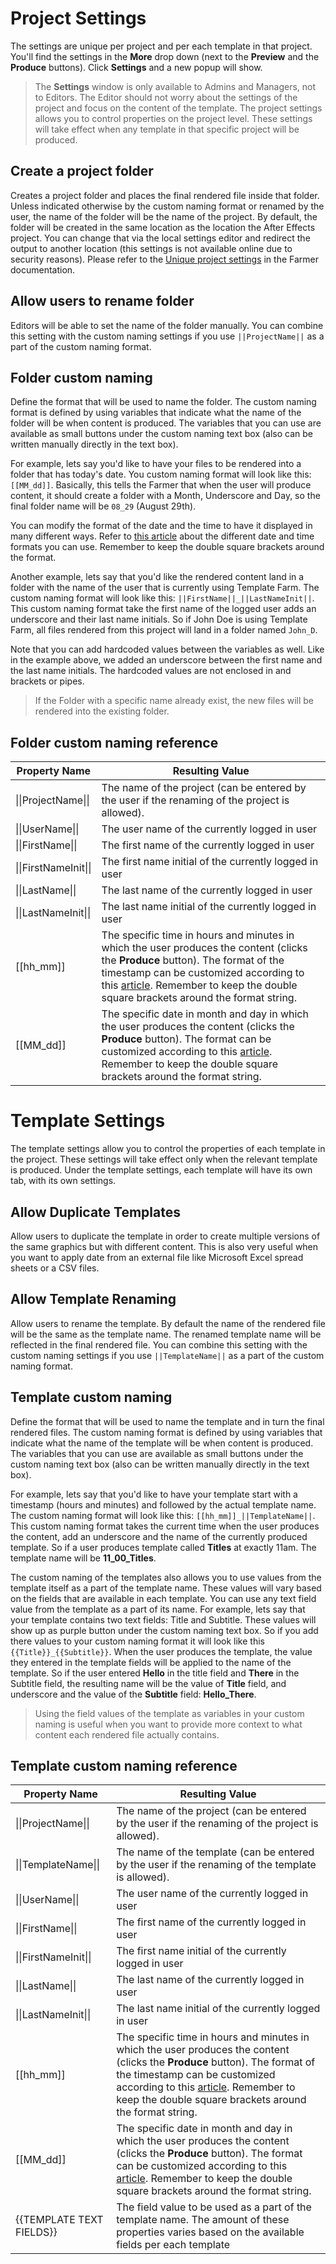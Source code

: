 # Project Settings
The settings are unique per project and per each template in that project. You'll find the settings in the **More** drop down (next to the **Preview** and the **Produce** buttons).
Click **Settings** and a new popup will show.
> The **Settings** window is only available to Admins and Managers, not to Editors. The Editor should not worry about the settings of the project and focus on the content of the template.
The project settings allows you to control properties on the project level. These settings will take effect when any template in that specific project will be produced.

## Create a project folder
Creates a project folder and places the final rendered file inside that folder. Unless indicated otherwise by the custom naming format or renamed by the user, the name of the folder will be the name of the project.
By default, the folder will be created in the same location as the location the After Effects project. You can change that via the local settings editor and redirect the output to another location (this settings
is not available online due to security reasons). Please refer to the [Unique project settings](/farmer?id=unique-project-settings) in the Farmer documentation.

## Allow users to rename folder
Editors will be able to set the name of the folder manually. You can combine this setting with the custom naming settings if you use `||ProjectName||` as a part of the custom naming format.

## Folder custom naming
Define the format that will be used to name the folder. The custom naming format is defined by using variables that indicate what the name of the folder will be when content is produced.
The variables that you can use are available as small buttons under the custom naming text box (also can be written manually directly in the text box).

For example, lets say you'd like to have your files to be rendered into a folder that has today's date. You custom naming format will look like this:`[[MM_dd]]`.
Basically, this tells the Farmer that when the user will produce content, it should create a folder with a Month, Underscore and Day, so the final folder name will be `08_29` (August 29th).

You can modify the format of the date and the time to have it displayed in many different ways. Refer to [this article](https://docs.microsoft.com/en-us/dotnet/standard/base-types/standard-date-and-time-format-strings)
about the different date and time formats you can use. Remember to keep the double square brackets around the format.

Another example, lets say that you'd like the rendered content land in a folder with the name of the user that is currently using Template Farm. The custom naming format will look like this:
`||FirstName||_||LastNameInit||`. This custom naming format take the first name of the logged user adds an underscore and their last name initials.
So if John Doe is using Template Farm, all files rendered from this project will land in a folder named `John_D`.

Note that you can add hardcoded values between the variables as well. Like in the example above, we added an underscore between the first name and the last name initials. The hardcoded values are not enclosed
in and brackets or pipes.

> If the Folder with a specific name already exist, the new files will be rendered into the existing folder.

## Folder custom naming reference
| Property Name | Resulting Value
|---|---|
| \|\|ProjectName\|\| |The name of the project (can be entered by the user if the renaming of the project is allowed).|
| \|\|UserName\|\| |The user name of the currently logged in user|
| \|\|FirstName\|\| |The first name of the currently logged in user|
| \|\|FirstNameInit\|\| |The first name initial of the currently logged in user|
| \|\|LastName\|\| |The last name of the currently logged in user|
| \|\|LastNameInit\|\| |The last name initial of the currently logged in user|
| [[hh_mm]] |The specific time in hours and minutes in which the user produces the content (clicks the **Produce** button). The format of the timestamp can be customized according to this [article](https://docs.microsoft.com/en-us/dotnet/standard/base-types/standard-timespan-format-strings). Remember to keep the double square brackets around the format string.|
| [[MM_dd]] |The specific date in month and day in which the user produces the content (clicks the **Produce** button). The format can be customized according to this [article](https://docs.microsoft.com/en-us/dotnet/standard/base-types/standard-date-and-time-format-strings). Remember to keep the double square brackets around the format string.|

# Template Settings
The template settings allow you to control the properties of each template in the project. These settings will take effect only when the relevant template is produced. Under the template settings, each template will have its own tab, with its own settings.

## Allow Duplicate Templates
Allow users to duplicate the template in order to create multiple versions of the same graphics but with different content. This is also very useful when you want to apply date from an external file like Microsoft Excel spread sheets or a CSV files.

## Allow Template Renaming
Allow users to rename the template. By default the name of the rendered file will be the same as the template name. The renamed template name will be reflected in the final rendered file.
You can combine this setting with the custom naming settings if you use `||TemplateName||` as a part of the custom naming format.

## Template custom naming
Define the format that will be used to name the template and in turn the final rendered files. The custom naming format is defined by using variables that indicate what the name of the template will be when content is produced.
The variables that you can use are available as small buttons under the custom naming text box (also can be written manually directly in the text box).

For example, lets say that you'd like to have your template start with a timestamp (hours and minutes) and followed by the actual template name. The custom naming format will look like this:
`[[hh_mm]]_||TemplateName||`. This custom naming format takes the current time when the user produces the content, add an underscore and the name of the currently produced template. So if a user produces template called **Titles**
at exactly 11am. The template name will be **11_00_Titles**.

The custom naming of the templates also allows you to use values from the template itself as a part of the template name. These values will vary based on the fields that are available in each template. You can use any text field value
from the template as a part of its name. For example, lets say that your template contains two text fields: Title and Subtitle. These values will show up as purple button under the custom naming text box. So if you add there values to
your custom naming format it will look like this `{{Title}}_{{Subtitle}}`. When the user produces the template, the value they entered in the template fields will be applied to the name of the template. So if the user entered
**Hello** in the title field and **There** in the Subtitle field, the resulting name will be the value of **Title** field, and underscore and the value of the **Subtitle** field: **Hello_There**.

> Using the field values of the template as variables in your custom naming is useful when you want to provide more context to what content each rendered file actually contains.

## Template custom naming reference
| Property Name | Resulting Value |
|---|---|
| \|\|ProjectName\|\| |The name of the project (can be entered by the user if the renaming of the project is allowed).|
| \|\|TemplateName\|\| |The name of the template (can be entered by the user if the renaming of the template is allowed).|
| \|\|UserName\|\| |The user name of the currently logged in user|
| \|\|FirstName\|\| |The first name of the currently logged in user|
| \|\|FirstNameInit\|\| |The first name initial of the currently logged in user|
| \|\|LastName\|\| |The last name of the currently logged in user|
| \|\|LastNameInit\|\| |The last name initial of the currently logged in user|
| [[hh_mm]] |The specific time in hours and minutes in which the user produces the content (clicks the **Produce** button). The format of the timestamp can be customized according to this [article](https://docs.microsoft.com/en-us/dotnet/standard/base-types/standard-timespan-format-strings). Remember to keep the double square brackets around the format string.|
| [[MM_dd]] |The specific date in month and day in which the user produces the content (clicks the **Produce** button). The format can be customized according to this [article](https://docs.microsoft.com/en-us/dotnet/standard/base-types/standard-date-and-time-format-strings). Remember to keep the double square brackets around the format string.|
| {{TEMPLATE TEXT FIELDS}} |The field value to be used as a part of the template name. The amount of these properties varies based on the available fields per each template|